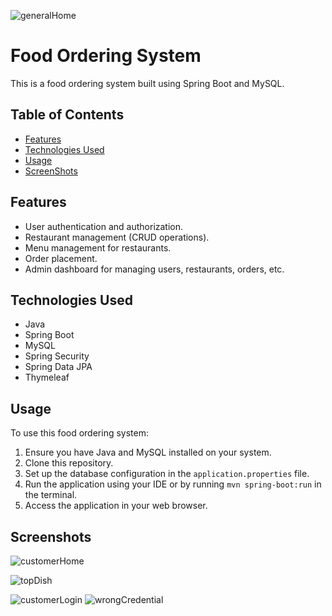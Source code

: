 ![generalHome](https://github.com/HiAnki/Quick_Pasta/assets/101946629/80147a4e-edad-4569-b63a-35d941de5517)


# Food Ordering System

This is a food ordering system built using Spring Boot and MySQL.

## Table of Contents

- [Features](#features)
- [Technologies Used](#technologies-used)
- [Usage](#usage)
- [ScreenShots](#screenshots)

## Features

- User authentication and authorization.
- Restaurant management (CRUD operations).
- Menu management for restaurants.
- Order placement.
- Admin dashboard for managing users, restaurants, orders, etc.

## Technologies Used

- Java
- Spring Boot
- MySQL
- Spring Security
- Spring Data JPA
- Thymeleaf 

## Usage

To use this food ordering system:

1. Ensure you have Java and MySQL installed on your system.
2. Clone this repository.
3. Set up the database configuration in the `application.properties` file.
4. Run the application using your IDE or by running `mvn spring-boot:run` in the terminal.
5. Access the application in your web browser.

## Screenshots

![customerHome](https://github.com/HiAnki/Quick_Pasta/assets/101946629/80142ff5-2bc6-4329-8752-2a4c18bd51dd)

![topDish](https://github.com/HiAnki/Quick_Pasta/assets/101946629/2dfba70d-2d61-4dd2-a4d3-d1c17f90ec81)

![customerLogin](https://github.com/HiAnki/Quick_Pasta/assets/101946629/7b853ccf-cdfe-40b8-9867-1c9e70a8b9d1)
![wrongCredential](https://github.com/HiAnki/Quick_Pasta/assets/101946629/e1f34b50-8c10-411f-9fd1-2a75b8e08486)




